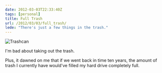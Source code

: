 ```yaml
---
date: 2012-03-03T22:33:40Z
tags: [personal]
title: Full Trash
url: /2012/03/03/full_trash/
lede: "There's just a few things in the trash."
---
```


![Trashcan](/assets/images/trash.png "Trashcan")

I'm bad about taking out the trash. 

Plus, it dawned on me that if we went back in time ten years, the amount of trash I currently have would've filled my hard drive completely full.
